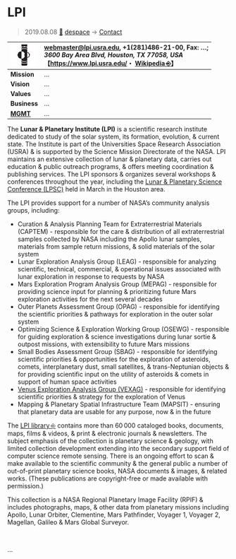 # LPI
> 2019.08.08 [🚀](../../index/index.md) [despace](../index.md) → [Contact](../contact.md)

|[![](../f/contact/l/lpi_logo1_thumb.webp)](../f/contact/l/lpi_logo1.webp)|<webmaster@lpi.usra.edu>, +1(281)486-21-00, Fax: …;<br> *3600 Bay Area Blvd, Houston, TX 77058, USA*<br> 【<https://www.lpi.usra.edu/>・ [Wikipedia ⎆](https://en.wikipedia.org/wiki/Lunar_and_Planetary_Institute)】|
|:-|:-|
|**Mission**|…|
|**Vision**|…|
|**Values**|…|
|**Business**|…|
|**[MGMT](../mgmt.md)**|…|

The **Lunar & Planetary Institute (LPI)** is a scientific research institute dedicated to study of the solar system, its formation, evolution, & current state. The Institute is part of the Universities Space Research Association (USRA) & is supported by the Science Mission Directorate of the NASA. LPI maintains an extensive collection of lunar & planetary data, carries out education & public outreach programs, & offers meeting coordination & publishing services. The LPI sponsors & organizes several workshops & conferences throughout the year, including the [Lunar & Planetary Science Conference (LPSC)](../lpsc.md) held in March in the Houston area.

The LPI provides support for a number of NASA’s community analysis groups, including:

   - Curation & Analysis Planning Team for Extraterrestrial Materials (CAPTEM) - responsible for the care & distribution of all extraterrestrial samples collected by NASA including the Apollo lunar samples, materials from sample return missions, & solid materials of the solar system
   - Lunar Exploration Analysis Group (LEAG) - responsible for analyzing scientific, technical, commercial, & operational issues associated with lunar exploration in response to requests by NASA
   - Mars Exploration Program Analysis Group (MEPAG) - responsible for providing science input for planning & prioritizing future Mars exploration activities for the next several decades
   - Outer Planets Assessment Group (OPAG) - responsible for identifying the scientific priorities & pathways for exploration in the outer solar system
   - Optimizing Science & Exploration Working Group (OSEWG) - responsible for guiding exploration & science investigations during lunar sortie & outpost missions, with extensibility to future Mars missions
   - Small Bodies Assessment Group (SBAG) - responsible for identifying scientific priorities & opportunities for the exploration of asteroids, comets, interplanetary dust, small satellites, & trans-Neptunian objects & for providing scientific input on the utility of asteroids & comets in support of human space activities
   - [Venus Exploration Analysis Group (VEXAG)](../vexag.md) - responsible for identifying scientific priorities & strategy for the exploration of Venus
   - Mapping & Planetary Spatial Infrastructure Team (MAPSIT) - ensuring that planetary data are usable for any purpose, now & in the future

The [LPI library ⎆](http://www.lpi.usra.edu/library/) contains more than 60 000 cataloged books, documents, maps, films & videos, & print & electronic journals & newsletters. The subject emphasis of the collection is planetary science & geology, with limited collection development extending into the secondary support field of computer science remote sensing. There is an ongoing effort to scan & make available to the scientific community & the general public a number of out-of-print planetary science books, NASA documents & images, & related works. (These publications are copyright-free or made available with permission.)

This collection is a NASA Regional Planetary Image Facility (RPIF) & includes photographs, maps, & other data from planetary missions including Apollo, Lunar Orbiter, Clementine, Mars Pathfinder, Voyager 1, Voyager 2, Magellan, Galileo & Mars Global Surveyor.

<p style="page-break-after:always"> </p>

…
